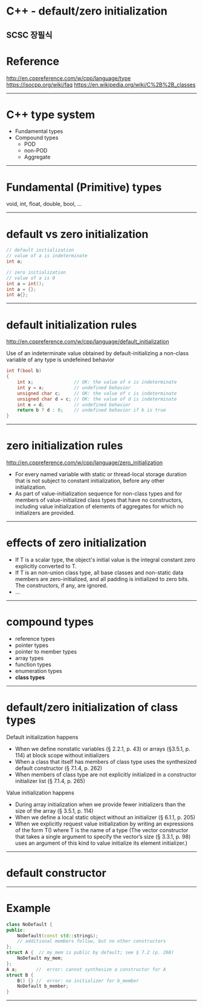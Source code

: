 # C++ - default/zero initialization
SCSC 장필식
---

# Reference

http://en.cppreference.com/w/cpp/language/type
https://isocpp.org/wiki/faq
https://en.wikipedia.org/wiki/C%2B%2B_classes

---

# C++ type system

- Fundamental types
- Compound types
    - POD
    - non-POD
    - Aggregate

---

# Fundamental (Primitive) types

void, int, float, double, bool, ...

---

# default vs zero initialization

```cpp
// default initialization
// value of a is indeterminate
int a;

// zero initialization
// value of a is 0
int a = int();
int a = {};
int a{};
```

---

# default initialization rules

http://en.cppreference.com/w/cpp/language/default_initialization

Use of an indeterminate value obtained by default-initializing a non-class variable of any type is undefeined behavior

```cpp
int f(bool b)
{
    int x;               // OK: the value of x is indeterminate
    int y = x;           // undefined behavior
    unsigned char c;     // OK: the value of c is indeterminate
    unsigned char d = c; // OK: the value of d is indeterminate
    int e = d;           // undefined behavior
    return b ? d : 0;    // undefined behavior if b is true
}
```

---

# zero initialization rules

http://en.cppreference.com/w/cpp/language/zero_initialization

- For every named variable with static or thread-local storage duration that is not subject to constant initialization, before any other initialization.
- As part of value-initialization sequence for non-class types and for members of value-initialized class types that have no constructors, including value initialization of elements of aggregates for which no initializers are provided.

---

# effects of zero initialization

- If T is a scalar type, the object's initial value is the integral constant zero explicitly converted to T.
- If T is an non-union class type, all base classes and non-static data members are zero-initialized, and all padding is initialized to zero bits. The constructors, if any, are ignored.
- ...

---

# compound types

- reference types
- pointer types
- pointer to member types
- array types
- function types
- enumeration types
- **class types**

---

# default/zero initialization of class types

Default initialization happens

- When we define nonstatic variables (§ 2.2.1, p. 43) or arrays (§3.5.1, p. 114) at block scope without initializers
- When a class that itself has members of class type uses the synthesized default constructor (§ 7.1.4, p. 262)
- When members of class type are not explicitly initialized in a constructor
initializer list (§ 7.1.4, p. 265)

Value initialization happens

- During array initialization when we provide fewer initializers than the size of the array (§ 3.5.1, p. 114)
- When we define a local static object without an initializer (§ 6.1.1, p. 205)
- When we explicitly request value initialization by writing an expressions of the form T() where T is the name of a type (The vector constructor that takes a single argument to specify the vector’s size (§ 3.3.1, p. 98) uses an argument of this kind to value initialize its element initializer.)

---

# default constructor



---

# Example

```cpp
class NoDefault {
public:
    NoDefault(const std::string&);
    // additional members follow, but no other constructors
};
struct A {  // my_mem is public by default; see § 7.2 (p. 268)
    NoDefault my_mem;
};
A a;       //  error: cannot synthesize a constructor for A
struct B {
    B() {} //  error: no initializer for b_member
    NoDefault b_member;
}
```

---

# 


